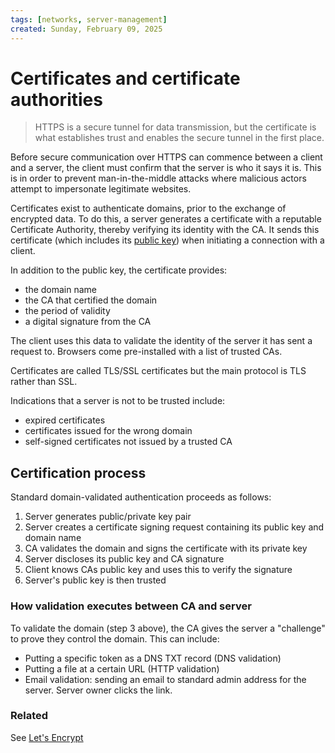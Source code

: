 ```yaml
---
tags: [networks, server-management]
created: Sunday, February 09, 2025
---
```


# Certificates and certificate authorities

> HTTPS is a secure tunnel for data transmission, but the certificate is what
> establishes trust and enables the secure tunnel in the first place.

Before secure communication over HTTPS can commence between a client and a
server, the client must confirm that the server is who it says it is. This is in
order to prevent man-in-the-middle attacks where malicious actors attempt to
impersonate legitimate websites.

Certificates exist to authenticate domains, prior to the exchange of encrypted
data. To do this, a server generates a certificate with a reputable Certificate
Authority, thereby verifying its identity with the CA. It sends this certificate
(which includes its [public key](bbdcb54f_public_key_cryptography.md)) when
initiating a connection with a client.

In addition to the public key, the certificate provides:

- the domain name
- the CA that certified the domain
- the period of validity
- a digital signature from the CA

The client uses this data to validate the identity of the server it has sent a
request to. Browsers come pre-installed with a list of trusted CAs.

Certificates are called TLS/SSL certificates but the main protocol is TLS rather
than SSL.

Indications that a server is not to be trusted include:

- expired certificates
- certificates issued for the wrong domain
- self-signed certificates not issued by a trusted CA

## Certification process

Standard domain-validated authentication proceeds as follows:

1. Server generates public/private key pair
2. Server creates a certificate signing request containing its public key and
   domain name
3. CA validates the domain and signs the certificate with its private key
4. Server discloses its public key and CA signature
5. Client knows CAs public key and uses this to verify the signature
6. Server's public key is then trusted

### How validation executes between CA and server

To validate the domain (step 3 above), the CA gives the server a "challenge" to
prove they control the domain. This can include:

- Putting a specific token as a DNS TXT record (DNS validation)
- Putting a file at a certain URL (HTTP validation)
- Email validation: sending an email to standard admin address for the server.
  Server owner clicks the link.

### Related

See [Let's Encrypt](Let's_Encrypt.md)
